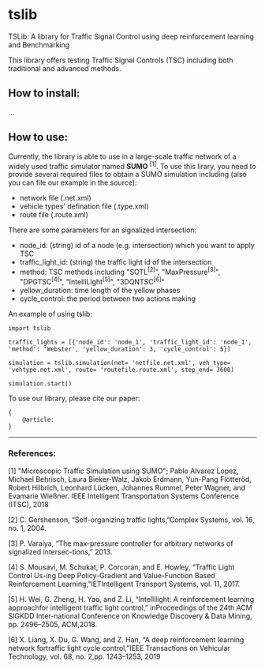 # tslib
TSLib: A library for Traffic Signal Control using deep reinforcement learning and Benchmarking 

This library offers testing Traffic Signal Controls (TSC) including both traditional and advanced methods.

## How to install:
...

## How to use:
Currently, the library is able to use in a large-scale traffic network of a widely used traffic simulator named **SUMO** <sup>[1]</sup>. To use this lirary, you need to provide several required files to obtain a SUMO simulation including (also you can file our example in the source):

- network file (.net.xml)
- vehicle types' defination file (.type.xml)
- route file (.route.xml)

There are some parameters for an signalized intersection:

- node_id: (string) id of a node (e.g. intersection) which you want to apply TSC
- traffic_light_id: (string) the traffic light id of the intersection
- method: TSC methods including "SOTL<sup>[2]</sup>", "MaxPressure<sup>[3]</sup>", "DPGTSC<sup>[4]</sup>", "IntelliLight<sup>[5]</sup>", "3DQNTSC<sup>[6]</sup>"
- yellow_duration: time length of the yellow phases
- cycle_control: the period between two actions making

An example of using tslib:
```
import tslib

traffic_lights = [{'node_id': 'node_1', 'traffic_light_id': 'node_1', 'method': 'Webster', 'yellow_duration': 3, 'cycle_control': 5}]

simulation = tslib.simulation(net= 'netfile.net.xml', veh_type= 'vehtype.net.xml', route= 'routefile.route.xml', step_end= 3600)

simulation.start()
```

To use our library, please cite our paper:
```
{
    @article: 
}
```

*******
### References:
[1] "Microscopic Traffic Simulation using SUMO"; Pablo Alvarez Lopez, Michael Behrisch, Laura Bieker-Walz, Jakob Erdmann, Yun-Pang Flötteröd, Robert Hilbrich, Leonhard Lücken, Johannes Rummel, Peter Wagner, and Evamarie Wießner. IEEE Intelligent Transportation Systems Conference (ITSC), 2018

[2] C. Gershenson, “Self-organizing traffic lights,”Complex Systems, vol. 16, no. 1, 2004.

[3] P. Varaiya, “The max-pressure controller for arbitrary networks of signalized intersec-tions,” 2013.

[4] S. Mousavi, M. Schukat, P. Corcoran, and E. Howley, “Traffic Light Control Us-ing Deep Policy-Gradient and Value-Function Based Reinforcement Learning,”IETIntelligent Transport Systems, vol. 11, 2017.

[5] H. Wei, G. Zheng, H. Yao, and Z. Li, “Intellilight: A reinforcement learning approachfor intelligent traffic light control,” inProceedings of the 24th ACM SIGKDD Inter-national Conference on Knowledge Discovery & Data Mining, pp. 2496–2505, ACM,2018.

[6] X. Liang, X. Du, G. Wang, and Z. Han, “A deep reinforcement learning network fortraffic light cycle control,”IEEE Transactions on Vehicular Technology, vol. 68, no. 2,pp. 1243–1253, 2019

